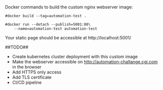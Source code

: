 Docker commands to build the custom nginx webserver image:

```
#docker build --tag=automation-test .

#docker run --detach --publish=5001:80\
    --name=automation-test automation-test
```

Your static page should be accessible at http://localhost:5001/


##TODO##

- Create kubernetes cluster deployment with this custom image
- Make the webserver  accessible on http://automation-challange.cgi.com in the browser
- Add HTTPS only access
- Add TLS certificate
- CI/CD pipeline